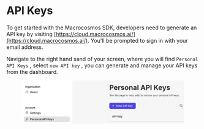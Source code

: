 # API Keys

To get started with the Macrocosmos SDK, developers need to generate an API key by visiting [https://cloud.macrocosmos.ai/](https://cloud.macrocosmos.ai/). You'll be prompted to sign in with your email address.



Navigate to the right hand sand of your screen, where you will find `Personal API Keys` , select `new API key` , you can generate and manage your API keys from the dashboard.&#x20;

<figure><img src="../../../.gitbook/assets/Screenshot 2025-04-04 at 11.22.06.png" alt=""><figcaption></figcaption></figure>

